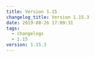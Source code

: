```yaml
---
title: Version 1.15
changelog_title: Version 1.15.3
date: 2019-08-26 17:09:31
tags:
  - changelogs
  - 1.15
version: 1.15.3
---
```


<script src="https://gist.github.com/spinnaker-release/bed366b82e09498dbb536c098ac11f14.js"/>
